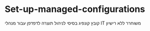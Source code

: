 # Set-up-managed-configurations
קובץ קונפיג בסיסי לניהול תוצרה לדפדפן עבור מנהלי IT
משוחרר ללא רישיון
